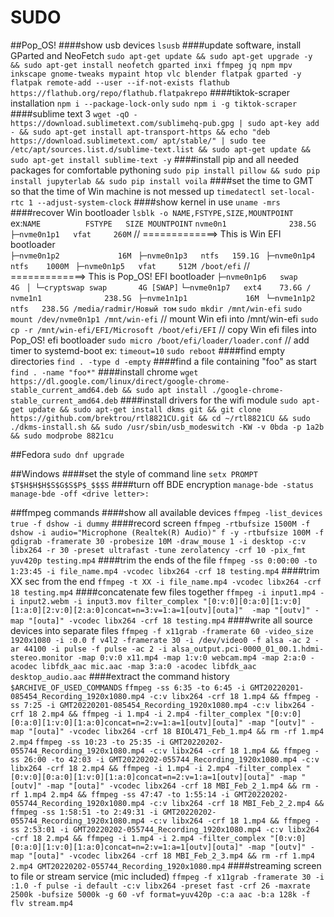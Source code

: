 # SUDO
##Pop_OS!
####show usb devices
`lsusb`
####update software, install GParted and NeoFetch
`sudo apt-get update && sudo apt-get upgrade -y && sudo apt-get install neofetch gparted inxi ffmpeg jq npm mpv inkscape gnome-tweaks mypaint htop vlc blender flatpak gparted -y`
`flatpak remote-add --user --if-not-exists flathub https://flathub.org/repo/flathub.flatpakrepo`
####tiktok-scraper installation
`npm i --package-lock-only`
`sudo npm i -g tiktok-scraper`
####sublime text 3
`wget -qO - https://download.sublimetext.com/sublimehq-pub.gpg | sudo apt-key add - && sudo apt-get install apt-transport-https && echo "deb https://download.sublimetext.com/ apt/stable/" | sudo tee /etc/apt/sources.list.d/sublime-text.list && sudo apt-get update && sudo apt-get install sublime-text -y`
####install pip and all needed packages for comfortable pythoning
`sudo pip install pillow && sudo pip install jupyterlab && sudo pip install voila`
####set the time to GMT so that the time of Win machine is not messed up
`timedatectl set-local-rtc 1 --adjust-system-clock`
####show kernel in use
`uname -mrs`
####recover Win bootloader
    `lsblk -o NAME,FSTYPE,SIZE,MOUNTPOINT`
        ex:`NAME          FSTYPE   SIZE MOUNTPOINT`
            `nvme0n1              238.5G `
            `├─nvme0n1p1   vfat     260M`					// =============>	This is Win EFI bootloader	 
            `├─nvme0n1p2             16M `
            `├─nvme0n1p3   ntfs   159.1G `
            `├─nvme0n1p4   ntfs    1000M `
            `├─nvme0n1p5   vfat     512M /boot/efi`				// =============>	This is Pop_OS! EFI bootloader
            `├─nvme0n1p6   swap       4G `
            `│ └─cryptswap swap       4G [SWAP]`
            `└─nvme0n1p7   ext4    73.6G /`
            `nvme1n1              238.5G `
            `├─nvme1n1p1             16M `
            `└─nvme1n1p2   ntfs   238.5G /media/radmir/Новый том`
    `sudo mkdir /mnt/win-efi`
    `sudo mount /dev/nvme0n1p1 /mnt/win-efi`						// mount Win efi into /mnt/win-efi
    `sudo cp -r /mnt/win-efi/EFI/Microsoft /boot/efi/EFI`				// copy Win efi files into Pop_OS! efi bootloader
    `sudo micro /boot/efi/loader/loader.conf`						// add timer to systemd-boot
        ex:	`timeout=10`
    `sudo reboot`
####find empty directories
`find . -type d -empty`
####find a file containing "foo" as start
`find . -name "foo*"`
####install chrome
    `wget https://dl.google.com/linux/direct/google-chrome-stable_current_amd64.deb && sudo apt install ./google-chrome-stable_current_amd64.deb`
####install drivers for the wifi module
`sudo apt-get update && sudo apt-get install dkms git && git clone https://github.com/brektrou/rtl8821CU.git && cd ~/rtl8821CU && sudo ./dkms-install.sh && sudo /usr/sbin/usb_modeswitch -KW -v 0bda -p 1a2b && sudo modprobe 8821cu`


##Fedora
`sudo dnf upgrade`


##Windows
####set the style of command line
`setx PROMPT $T$H$H$H$S$G$S$P$_$$$S`
####turn off BDE encryption
`manage-bde -status`
`manage-bde -off <drive letter>:`


##ffmpeg commands
####show all available devices
`ffmpeg -list_devices true -f dshow -i dummy`
####record screen
`ffmpeg -rtbufsize 1500M -f dshow -i audio="Microphone (Realtek(R) Audio)" f -y -rtbufsize 100M -f gdigrab -framerate 30 -probesize 10M -draw_mouse 1 -i desktop -c:v libx264 -r 30 -preset ultrafast -tune zerolatency -crf 10 -pix_fmt yuv420p testing.mp4`
####trim the ends of the file
`ffmpeg -ss 0:00:00 -to 1:23:45 -i file_name.mp4 -vcodec libx264 -crf 18 testing.mp4`
####trim XX sec from the end
`ffmpeg -t XX -i file_name.mp4 -vcodec libx264 -crf 18 testing.mp4`
####concatenate few files together
`ffmpeg -i input1.mp4 -i input2.webm -i input3.mov filter_complex "[0:v:0][0:a:0][1:v:0][1:a:0][2:v:0][2:a:0]concat=n=3:v=1:a=1[outv][outa]"  -map "[outv]" -map "[outa]" -vcodec libx264 -crf 18 testing.mp4`
####write all source devices into separate files
`ffmpeg -f x11grab -framerate 60 -video_size 1920x1080 -i :0.0 f v4l2 -framerate 30 -i /dev/video0 -f alsa -ac 2 -ar 44100 -i pulse -f pulse -ac 2 -i alsa_output.pci-0000_01_00.1.hdmi-stereo.monitor -map 0:v:0 x11.mp4 -map 1:v:0 webcam.mp4 -map 2:a:0 -acodec libfdk_aac mic.aac -map 3:a:0 -acodec libfdk_aac desktop_audio.aac`
####extract the command history
`$ARCHIVE_OF_USED_COMMANDS`
`ffmpeg -ss 6:35 -to 6:45 -i GMT20220201-085454_Recording_1920x1080.mp4 -c:v libx264 -crf 18 1.mp4 && ffmpeg -ss 7:25 -i GMT20220201-085454_Recording_1920x1080.mp4 -c:v libx264 -crf 18 2.mp4 && ffmpeg -i 1.mp4 -i 2.mp4 -filter_complex "[0:v:0][0:a:0][1:v:0][1:a:0]concat=n=2:v=1:a=1[outv][outa]" -map "[outv]" -map "[outa]" -vcodec libx264 -crf 18 BIOL471_Feb_1.mp4 && rm -rf 1.mp4 2.mp4`
`ffmpeg -ss 10:23 -to 25:35 -i GMT20220202-055744_Recording_1920x1080.mp4 -c:v libx264 -crf 18 1.mp4 && ffmpeg -ss 26:00 -to 42:03 -i GMT20220202-055744_Recording_1920x1080.mp4 -c:v libx264 -crf 18 2.mp4 && ffmpeg -i 1.mp4 -i 2.mp4 -filter_complex "[0:v:0][0:a:0][1:v:0][1:a:0]concat=n=2:v=1:a=1[outv][outa]" -map "[outv]" -map "[outa]" -vcodec libx264 -crf 18 MBI_Feb_2_1.mp4 && rm -rf 1.mp4 2.mp4 && ffmpeg -ss 47:47 -to 1:55:14 -i GMT20220202-055744_Recording_1920x1080.mp4 -c:v libx264 -crf 18 MBI_Feb_2_2.mp4 && ffmpeg -ss 1:58:51 -to 2:49:31 -i GMT20220202-055744_Recording_1920x1080.mp4 -c:v libx264 -crf 18 1.mp4 && ffmpeg -ss 2:53:01 -i GMT20220202-055744_Recording_1920x1080.mp4 -c:v libx264 -crf 18 2.mp4 && ffmpeg -i 1.mp4 -i 2.mp4 -filter_complex "[0:v:0][0:a:0][1:v:0][1:a:0]concat=n=2:v=1:a=1[outv][outa]" -map "[outv]" -map "[outa]" -vcodec libx264 -crf 18 MBI_Feb_2_3.mp4 && rm -rf 1.mp4 2.mp4 GMT20220202-055744_Recording_1920x1080.mp4`
####streaming screen to file or stream service (mic included)
`ffmpeg -f x11grab -framerate 30 -i :1.0 -f pulse -i default -c:v libx264 -preset fast -crf 26 -maxrate 2500k -bufsize 5000k -g 60 -vf format=yuv420p -c:a aac -b:a 128k -f flv stream.mp4`
